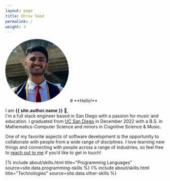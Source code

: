 ```yaml
---
layout: page
title: Dhruv Sood
permalink: /
weight: 3
---
```


<img src="../assets/img/headshot.jpg" width="200px" class="float-right" style="border-radius: 50%">
# **Hello!**

<!-- ![Dhruv Sood](../assets/img/headshot.jpg){:width="100"} -->

I am **{{ site.author.name }}** :wave:,<br>
I'm a full stack engineer based in San Diego with a passion for music and education. I graduated from [UC San Diego](https://ucsd.edu/) in December 2022 with a B.S. in Mathematics-Computer Science and minors in Cognitive Science & Music. 

One of my favorite aspects of software development is the opportunity to collaborate with people from a wide range of disciplines. I love learning new things and connecting with people across a range of industries, so feel free to [reach out to me](mailto:dhruvsood27@gmail.com) if you’d like to get in touch!


<div class="row">
{% include about/skills.html title="Programming Languages" source=site.data.programming-skills %}
{% include about/skills.html title="Technologies" source=site.data.other-skills %}
</div>